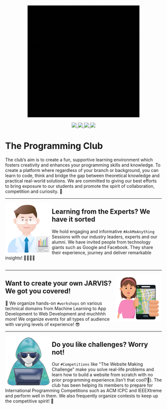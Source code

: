 <p align='center'>
  <img src='../assets/banner.gif'>
</p>  

<p align=center>
    <a href="mailto:">
        <img src="https://img.shields.io/badge/Gmail-D14836?style=for-the-badge&logo=gmail&logoColor=white">
    </a>
    <a href="https://www.instagram.com/ahduni_programmingclub/">
        <img src="https://img.shields.io/badge/INSTAGRAM-%23E4405F.svg?style=for-the-badge&logo=Instagram&logoColor=white">
    </a>
    <a href="https://mail.google.com">
        <img src="https://img.shields.io/badge/DISCORD-%237289DA.svg?style=for-the-badge&logo=discord&logoColor=white">
    </a>
    <a href="https://www.youtube.com/channel/UC6omkjRsql98-udXWNbVxFg">
        <img src="https://img.shields.io/badge/YOUTUBE-%23FF0000.svg?style=for-the-badge&logo=YouTube&logoColor=white">
    </a>
</p>

# **The Programming Club**

The club’s aim is to create a fun, supportive learning environment which fosters creativity and enhances your programming skills and knowledge. To create a platform where regardless of your branch or background, you can learn to code, think and bridge the gap between theoretical knowledge and practical real-world solutions. We are committed to giving our best efforts to bring exposure to our students and promote the spirit of collaboration, competition and curiosity. 🤩

---

<p>
  <img src='../assets/expert.png' align='left' width='150px'>
</p>  

## Learning from the Experts? We have it sorted
We hold engaging and informative `#AskMeAnything` Sessions with our industry leaders, experts and our alumni. We have invited people from technology giants such as Google and Facebook. They share their experience, journey and deliver remarkable insights! 👩‍💻👨‍💻
<br><br>

---

<p>
  <img src='../assets/workshop.png' align='right' width='150px'>
</p>  


## Want to create your own JARVIS? We got you covered! 
🤖 We organize hands-on `#workshops` on various technical domains from Machine Learning to App Development to Web Development and muchhhh more!  We organize events for all types of audience with varying levels of experience! 😎
<br>

---

<p>
  <img src='../assets/challenge.png' align='left' width='150px'>
</p>  

## Do you like challenges? Worry not!

Our `#Competitions` like "The Website Making Challenge" make you solve real-life problems and learn how to build a website from scratch with no prior programming experience.(Isn’t that cool?🤑). The club has been helping its members to prepare for International Programming Competitions such as ACM ICPC and IEEEXtreme and perform well in them. We also frequently organize contests to keep up the competitive spirit! 👯
